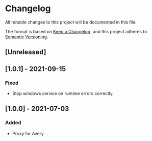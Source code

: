 # Changelog
All notable changes to this project will be documented in this file.

The format is based on [Keep a Changelog](https://keepachangelog.com/en/1.0.0/),
and this project adheres to [Semantic Versioning](https://semver.org/spec/v2.0.0.html).

## [Unreleased]

## [1.0.1] - 2021-09-15

### Fixed
- Stop windows service on runtime errors correctly.

## [1.0.0] - 2021-07-03

### Added
- Proxy for Avery
